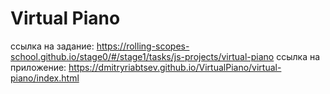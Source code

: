 # Virtual Piano
 ссылка на задание: https://rolling-scopes-school.github.io/stage0/#/stage1/tasks/js-projects/virtual-piano
 ссылка на приложение: https://dmitryriabtsev.github.io/VirtualPiano/virtual-piano/index.html
